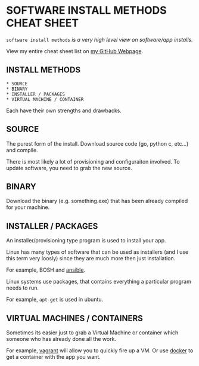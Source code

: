 # SOFTWARE INSTALL METHODS CHEAT SHEET

`software install methods` _is a very high level view on
software/app installs._

View my entire cheat sheet list on
[my GitHub Webpage](https://jeffdecola.github.io/my-cheat-sheets/).

## INSTALL METHODS

    * SOURCE 
    * BINARY
    * INSTALLER / PACKAGES
    * VIRTUAL MACHINE / CONTAINER

Each have their own strengths and drawbacks.

## SOURCE

The purest form of the install. Download source code
(go, python c, etc...) and compile.

There is most likely a lot of provisioning and configuraiton involved.
To update software, you need to grab the new source.

## BINARY

Download the binary (e.g. something.exe) that has been already
compiled for your machine.

## INSTALLER / PACKAGES

An installer/provisioning type program is
used to install your app.

Linux has many types of software that can be used
as installers (and I use this term very loosly)
since they are much more then just installation.

For example, BOSH and
[ansible](https://github.com/JeffDeCola/my-cheat-sheets/tree/master/operations-tools/configuration-management/ansible-cheat-sheet).

Linux systems use packages, that contains everything a particular
program needs to run.

For example, `apt-get` is used in ubuntu.

## VIRTUAL MACHINES / CONTAINERS

Sometimes its easier just to grab a Virtual Machine or container
which someone who has already done all the work.

For example, [vagrant](https://github.com/JeffDeCola/my-cheat-sheets/tree/master/development/development-environment/vagrant-cheat-sheet)
will allow you to quickly fire up a VM.
Or use [docker](https://github.com/JeffDeCola/my-cheat-sheets/tree/master/operations-tools/orchestration/builds-deployment-containers/docker-cheat-sheet)
to get a container with the app you want.
